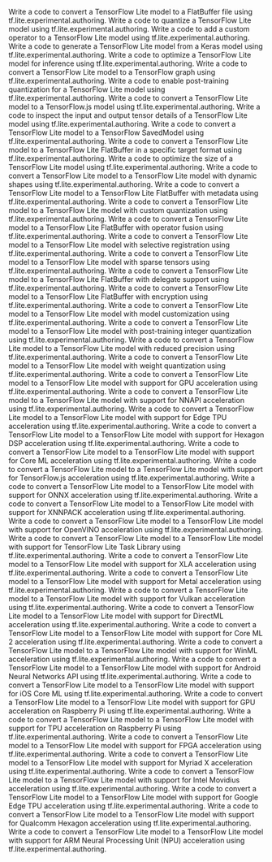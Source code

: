 Write a code to convert a TensorFlow Lite model to a FlatBuffer file using tf.lite.experimental.authoring.
Write a code to quantize a TensorFlow Lite model using tf.lite.experimental.authoring.
Write a code to add a custom operator to a TensorFlow Lite model using tf.lite.experimental.authoring.
Write a code to generate a TensorFlow Lite model from a Keras model using tf.lite.experimental.authoring.
Write a code to optimize a TensorFlow Lite model for inference using tf.lite.experimental.authoring.
Write a code to convert a TensorFlow Lite model to a TensorFlow graph using tf.lite.experimental.authoring.
Write a code to enable post-training quantization for a TensorFlow Lite model using tf.lite.experimental.authoring.
Write a code to convert a TensorFlow Lite model to a TensorFlow.js model using tf.lite.experimental.authoring.
Write a code to inspect the input and output tensor details of a TensorFlow Lite model using tf.lite.experimental.authoring.
Write a code to convert a TensorFlow Lite model to a TensorFlow SavedModel using tf.lite.experimental.authoring.
Write a code to convert a TensorFlow Lite model to a TensorFlow Lite FlatBuffer in a specific target format using tf.lite.experimental.authoring.
Write a code to optimize the size of a TensorFlow Lite model using tf.lite.experimental.authoring.
Write a code to convert a TensorFlow Lite model to a TensorFlow Lite model with dynamic shapes using tf.lite.experimental.authoring.
Write a code to convert a TensorFlow Lite model to a TensorFlow Lite FlatBuffer with metadata using tf.lite.experimental.authoring.
Write a code to convert a TensorFlow Lite model to a TensorFlow Lite model with custom quantization using tf.lite.experimental.authoring.
Write a code to convert a TensorFlow Lite model to a TensorFlow Lite FlatBuffer with operator fusion using tf.lite.experimental.authoring.
Write a code to convert a TensorFlow Lite model to a TensorFlow Lite model with selective registration using tf.lite.experimental.authoring.
Write a code to convert a TensorFlow Lite model to a TensorFlow Lite model with sparse tensors using tf.lite.experimental.authoring.
Write a code to convert a TensorFlow Lite model to a TensorFlow Lite FlatBuffer with delegate support using tf.lite.experimental.authoring.
Write a code to convert a TensorFlow Lite model to a TensorFlow Lite FlatBuffer with encryption using tf.lite.experimental.authoring.
Write a code to convert a TensorFlow Lite model to a TensorFlow Lite model with model customization using tf.lite.experimental.authoring.
Write a code to convert a TensorFlow Lite model to a TensorFlow Lite model with post-training integer quantization using tf.lite.experimental.authoring.
Write a code to convert a TensorFlow Lite model to a TensorFlow Lite model with reduced precision using tf.lite.experimental.authoring.
Write a code to convert a TensorFlow Lite model to a TensorFlow Lite model with weight quantization using tf.lite.experimental.authoring.
Write a code to convert a TensorFlow Lite model to a TensorFlow Lite model with support for GPU acceleration using tf.lite.experimental.authoring.
Write a code to convert a TensorFlow Lite model to a TensorFlow Lite model with support for NNAPI acceleration using tf.lite.experimental.authoring.
Write a code to convert a TensorFlow Lite model to a TensorFlow Lite model with support for Edge TPU acceleration using tf.lite.experimental.authoring.
Write a code to convert a TensorFlow Lite model to a TensorFlow Lite model with support for Hexagon DSP acceleration using tf.lite.experimental.authoring.
Write a code to convert a TensorFlow Lite model to a TensorFlow Lite model with support for Core ML acceleration using tf.lite.experimental.authoring.
Write a code to convert a TensorFlow Lite model to a TensorFlow Lite model with support for TensorFlow.js acceleration using tf.lite.experimental.authoring.
Write a code to convert a TensorFlow Lite model to a TensorFlow Lite model with support for ONNX acceleration using tf.lite.experimental.authoring.
Write a code to convert a TensorFlow Lite model to a TensorFlow Lite model with support for XNNPACK acceleration using tf.lite.experimental.authoring.
Write a code to convert a TensorFlow Lite model to a TensorFlow Lite model with support for OpenVINO acceleration using tf.lite.experimental.authoring.
Write a code to convert a TensorFlow Lite model to a TensorFlow Lite model with support for TensorFlow Lite Task Library using tf.lite.experimental.authoring.
Write a code to convert a TensorFlow Lite model to a TensorFlow Lite model with support for XLA acceleration using tf.lite.experimental.authoring.
Write a code to convert a TensorFlow Lite model to a TensorFlow Lite model with support for Metal acceleration using tf.lite.experimental.authoring.
Write a code to convert a TensorFlow Lite model to a TensorFlow Lite model with support for Vulkan acceleration using tf.lite.experimental.authoring.
Write a code to convert a TensorFlow Lite model to a TensorFlow Lite model with support for DirectML acceleration using tf.lite.experimental.authoring.
Write a code to convert a TensorFlow Lite model to a TensorFlow Lite model with support for Core ML 2 acceleration using tf.lite.experimental.authoring.
Write a code to convert a TensorFlow Lite model to a TensorFlow Lite model with support for WinML acceleration using tf.lite.experimental.authoring.
Write a code to convert a TensorFlow Lite model to a TensorFlow Lite model with support for Android Neural Networks API using tf.lite.experimental.authoring.
Write a code to convert a TensorFlow Lite model to a TensorFlow Lite model with support for iOS Core ML using tf.lite.experimental.authoring.
Write a code to convert a TensorFlow Lite model to a TensorFlow Lite model with support for GPU acceleration on Raspberry Pi using tf.lite.experimental.authoring.
Write a code to convert a TensorFlow Lite model to a TensorFlow Lite model with support for TPU acceleration on Raspberry Pi using tf.lite.experimental.authoring.
Write a code to convert a TensorFlow Lite model to a TensorFlow Lite model with support for FPGA acceleration using tf.lite.experimental.authoring.
Write a code to convert a TensorFlow Lite model to a TensorFlow Lite model with support for Myriad X acceleration using tf.lite.experimental.authoring.
Write a code to convert a TensorFlow Lite model to a TensorFlow Lite model with support for Intel Movidius acceleration using tf.lite.experimental.authoring.
Write a code to convert a TensorFlow Lite model to a TensorFlow Lite model with support for Google Edge TPU acceleration using tf.lite.experimental.authoring.
Write a code to convert a TensorFlow Lite model to a TensorFlow Lite model with support for Qualcomm Hexagon acceleration using tf.lite.experimental.authoring.
Write a code to convert a TensorFlow Lite model to a TensorFlow Lite model with support for ARM Neural Processing Unit (NPU) acceleration using tf.lite.experimental.authoring.